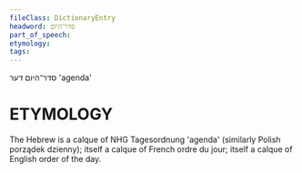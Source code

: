 ```yaml
---
fileClass: DictionaryEntry
headword: סדר־היום
part_of_speech: 
etymology: 
tags: 
---
```

סדר־היום
דער
'agenda'

ETYMOLOGY
===========
The Hebrew is a calque of NHG Tagesordnung 'agenda' (similarly Polish porządek dzienny); itself a calque of French ordre du jour; itself a calque of English order of the day.